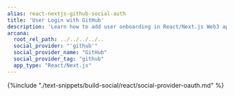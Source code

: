 ```yaml
---
alias: react-nextjs-github-social-auth
title: 'User Login with GitHub'
description: 'Learn how to add user onboarding in React/Next.js Web3 apps using custom login UI and GitHub as the social login provider.'
arcana:
  root_rel_path: ../../../../..
  social_provider: "'github'"
  social_provider_name: "GitHub"
  social_provider_tag: "github"
  app_type: "React/Next.js"
---
```


{%include "./text-snippets/build-social/react/social-provider-oauth.md" %}